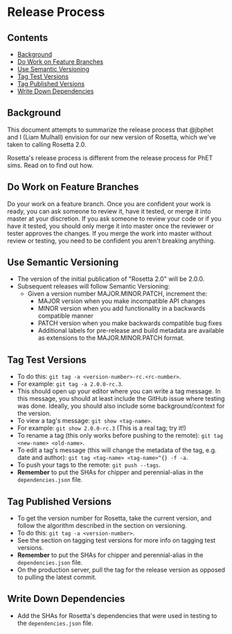 Release Process
===============

Contents
--------

- [Background](#background)
- [Do Work on Feature Branches](#do-work-on-feature-branches)
- [Use Semantic Versioning](#use-semantic-versioning)
- [Tag Test Versions](#tag-test-versions)
- [Tag Published Versions](#tag-published-versions)
- [Write Down Dependencies](#write-down-dependencies)

Background
----------

This document attempts to summarize the release process that @jbphet
and I (Liam Mulhall) envision for our new version of Rosetta,
which we've taken to calling Rosetta 2.0.

Rosetta's release process is different from the release process for
PhET sims. Read on to find out how.

Do Work on Feature Branches
---------------------------

Do your work on a feature branch. Once you are confident your
work is ready, you can ask someone to review it, have it tested,
or merge it into master at your discretion. If you ask someone
to review your code or if you have it tested, you should only
merge it into master once the reviewer or tester approves the
changes. If you merge the work into master without review or
testing, you need to be confident you aren't breaking anything.

Use Semantic Versioning
-----------------------

+ The version of the initial publication of "Rosetta 2.0" will be 2.0.0.
+ Subsequent releases will follow Semantic Versioning:
  + Given a version number MAJOR.MINOR.PATCH, increment the:
    + MAJOR version when you make incompatible API changes
    + MINOR version when you add functionality in a backwards compatible
      manner 
    + PATCH version when you make backwards compatible bug fixes 
    + Additional labels for pre-release and build metadata are available as
      extensions to the MAJOR.MINOR.PATCH format.

Tag Test Versions
-----------------

+ To do this: `git tag -a <version-number>-rc.<rc-number>`.
+ For example: `git tag -a 2.0.0-rc.3`.
+ This should open up your editor where you can write a
  tag message. In this message, you should at least include
  the GitHub issue where testing was done. Ideally, you should
  also include some background/context for the version.
+ To view a tag's message: `git show <tag-name>`.
+ For example: `git show 2.0.0-rc.3` (This is a real tag; try it!)
+ To rename a tag (this only works before pushing to the remote):
  `git tag <new-name> <old-name>`.
+ To edit a tag's message (this will change the metadata of the
  tag, e.g. date and author): `git tag <tag-name> <tag-name>^{} -f -a`.
+ To push your tags to the remote: `git push --tags`.
+ **Remember** to put the SHAs for chipper and perennial-alias in the
  `dependencies.json` file.

Tag Published Versions
----------------------

+ To get the version number for Rosetta, take the current version,
  and follow the algorithm described in the section on versioning.
+ To do this: `git tag -a <version-number>`.
+ See the section on tagging test versions for more info on tagging
  test versions.
+ **Remember** to put the SHAs for chipper and perennial-alias in the
  `dependencies.json` file.
+ On the production server, pull the tag for the release version as
  opposed to pulling the latest commit.

Write Down Dependencies
-----------------------

+ Add the SHAs for Rosetta's dependencies that were used in testing
  to the `dependencies.json` file.